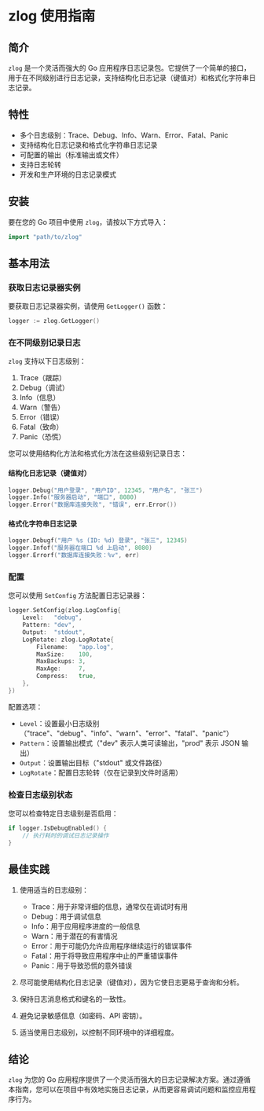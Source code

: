 # zlog 使用指南

## 简介

`zlog` 是一个灵活而强大的 Go 应用程序日志记录包。它提供了一个简单的接口，用于在不同级别进行日志记录，支持结构化日志记录（键值对）和格式化字符串日志记录。

## 特性

- 多个日志级别：Trace、Debug、Info、Warn、Error、Fatal、Panic
- 支持结构化日志记录和格式化字符串日志记录
- 可配置的输出（标准输出或文件）
- 支持日志轮转
- 开发和生产环境的日志记录模式

## 安装

要在您的 Go 项目中使用 `zlog`，请按以下方式导入：

```go
import "path/to/zlog"
```

## 基本用法

### 获取日志记录器实例

要获取日志记录器实例，请使用 `GetLogger()` 函数：

```go
logger := zlog.GetLogger()
```

### 在不同级别记录日志

`zlog` 支持以下日志级别：

1. Trace（跟踪）
2. Debug（调试）
3. Info（信息）
4. Warn（警告）
5. Error（错误）
6. Fatal（致命）
7. Panic（恐慌）

您可以使用结构化方法和格式化方法在这些级别记录日志：

#### 结构化日志记录（键值对）

```go
logger.Debug("用户登录", "用户ID", 12345, "用户名", "张三")
logger.Info("服务器启动", "端口", 8080)
logger.Error("数据库连接失败", "错误", err.Error())
```

#### 格式化字符串日志记录

```go
logger.Debugf("用户 %s (ID: %d) 登录", "张三", 12345)
logger.Infof("服务器在端口 %d 上启动", 8080)
logger.Errorf("数据库连接失败：%v", err)
```

### 配置

您可以使用 `SetConfig` 方法配置日志记录器：

```go
logger.SetConfig(zlog.LogConfig{
    Level:   "debug",
    Pattern: "dev",
    Output:  "stdout",
    LogRotate: zlog.LogRotate{
        Filename:   "app.log",
        MaxSize:    100,
        MaxBackups: 3,
        MaxAge:     7,
        Compress:   true,
    },
})
```

配置选项：
- `Level`：设置最小日志级别（"trace"、"debug"、"info"、"warn"、"error"、"fatal"、"panic"）
- `Pattern`：设置输出模式（"dev" 表示人类可读输出，"prod" 表示 JSON 输出）
- `Output`：设置输出目标（"stdout" 或文件路径）
- `LogRotate`：配置日志轮转（仅在记录到文件时适用）

### 检查日志级别状态

您可以检查特定日志级别是否启用：

```go
if logger.IsDebugEnabled() {
    // 执行耗时的调试日志记录操作
}
```

## 最佳实践

1. 使用适当的日志级别：
    - Trace：用于非常详细的信息，通常仅在调试时有用
    - Debug：用于调试信息
    - Info：用于应用程序进度的一般信息
    - Warn：用于潜在的有害情况
    - Error：用于可能仍允许应用程序继续运行的错误事件
    - Fatal：用于将导致应用程序中止的严重错误事件
    - Panic：用于导致恐慌的意外错误

2. 尽可能使用结构化日志记录（键值对），因为它使日志更易于查询和分析。

3. 保持日志消息格式和键名的一致性。

4. 避免记录敏感信息（如密码、API 密钥）。

5. 适当使用日志级别，以控制不同环境中的详细程度。

## 结论

`zlog` 为您的 Go 应用程序提供了一个灵活而强大的日志记录解决方案。通过遵循本指南，您可以在项目中有效地实施日志记录，从而更容易调试问题和监控应用程序行为。